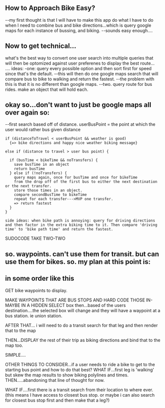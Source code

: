 ## How to Approach Bike Easy?
  --my first thought is that I will have to make this app do what I have to do when I need to combine bus and bike directions...which is query google maps for each instance of bussing, and biking.
  --sounds easy enough....
## Now to get technical...
  what's the best way to convert one user search into multiple queries that will then be optomized against user preferenes to display the best route...
  ....
  ideas:
  -one: query every possible option and then sort first for speed since that's the default.
    --this will then do one google maps search that will compare bus to bike to walking and return the fastest.
    --the problem with this is that it is no different than google maps.
  --two. query route for bus rides. make an object that will hold each.
## okay so...don't want to just be google maps all over again so:
  --first search based off of distance.
    userBusPoint = the point at which the user would rather bus given distance

    if (distanceToTravel < userBusPoint && weather is good)
      {=> bike directions and happy nice weather biking message}

    else if (distance to travel > user bus point) {

      if (busTime < bikeTime && noTransfers) {
        save busTime in an object
        return busTime
      } else if (!noTransfers) {
        query maps again, once for busTime and once for bikeTime
        from the drop off of the first bus to either the next destination or the next transfer.
        store those times in an object.
        compare secondBusTime to bikeTime
        repeat for each transfer--->MVP one transfer.
        => return fastest
      }
    }

    side ideas: when bike path is annoying: query for driving directions and then factor in the extra biking time to it. Then compare 'driving time' to 'bike path time' and return the fastest.




SUDOCODE TAKE TWO-TWO
## so. waypoints. can't use them for transit. but can use them for bikes. so. my plan at this point is:
## in some order like this
  GET bike waypoints to display.

  MAKE WAYPOINTS THAT ARE BUS STOPS AND HARD CODE THOSE IN-MAYBE IN A HIDDEN SELECT box
  then...based of the users destination....the selected box will change and they will have a waypoint at a bus station. ie union station.

  AFTER THAT... i will need to do a transit search for that leg and then render that to the map

  THEN...DISPLAY the rest of their trip as biking directions and bind that to the map too.

  SIMPLE....

  OTHER THINGS TO CONSIDER...if a user needs to ride a bike to get to the starting bus point and how to do that best?
  WHAT IF...first leg is 'walking' but skew the map results to show biking polylines and times. THEN.....abandoning that line of thought for now.

  WHAT IF....first there is a transit search from their location to where ever. (this means I have access to closest bus stop. or maybe i can also search for closest bus stop first and then make that a leg?)
